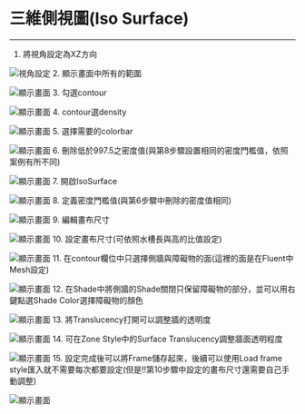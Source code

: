 # 三維側視圖(Iso Surface)
---
1. 將視角設定為XZ方向

![視角設定](/docs/images/1.將視角設定為XZ方向.png)
2. 顯示畫面中所有的範圍

![顯示畫面](/docs/images/2.顯示畫面中所有的範圍.png)
3. 勾選contour

![顯示畫面](/docs/images/3.勾選contour.png)
4. contour選density

![顯示畫面](/docs/images/4.contour選density.png)
5. 選擇需要的colorbar

![顯示畫面](/docs/images/5.選擇需要的colorBar.png)
6. 刪除低於997.5之密度值(與第8步驟設置相同的密度門檻值，依照案例有所不同)

![顯示畫面](/docs/images/6.刪除低於997.5之密度值.png)
7. 開啟IsoSurface

![顯示畫面](/docs/images/7.開啟IsoSurface.png)
8. 定義密度門檻值(與第6步驟中刪除的密度值相同)

![顯示畫面](/docs/images/8.定義密度門檻值(需與4相同).png)
9. 編輯畫布尺寸

![顯示畫面](/docs/images/9.編輯畫布尺寸.png)
10. 設定畫布尺寸(可依照水槽長與高的比值設定)

![顯示畫面](/docs/images/10.設定畫布尺寸(可依照水槽長與高的比值設定).png)
11. 在contour欄位中只選擇側牆與障礙物的面(這裡的面是在Fluent中Mesh設定)

![顯示畫面](/docs/images/11.在contour欄位中只選擇側牆與障礙物的面(這裡的面是在Fluent中的Mesh設定).png)
12. 在Shade中將側牆的Shade關閉只保留障礙物的部分，並可以用右鍵點選Shade Color選擇障礙物的顏色

![顯示畫面](/docs/images/12.png)
13. 將Translucency打開可以調整牆的透明度

![顯示畫面](/docs/images/13.將Translucency打開可以調整牆的透明度.png)
14. 可在Zone Style中的Surface Translucency調整牆面透明程度

![顯示畫面](/docs/images/14.可在Zone-Style中的Surface-Translucency調整牆面透明程度.png)
15. 設定完成後可以將Frame儲存起來，後續可以使用Load frame style匯入就不需要每次都要設定(但是!!第10步驟中設定的畫布尺寸還需要自己手動調整)

![顯示畫面](/docs/images/15.png)
